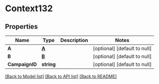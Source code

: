 # Context132

## Properties
Name | Type | Description | Notes
------------ | ------------- | ------------- | -------------
**A** | [**A**](A.md) |  | [optional] [default to null]
**B** | [**B**](B.md) |  | [optional] [default to null]
**CampaignID** | **string** |  | [optional] [default to null]

[[Back to Model list]](../README.md#documentation-for-models) [[Back to API list]](../README.md#documentation-for-api-endpoints) [[Back to README]](../README.md)


